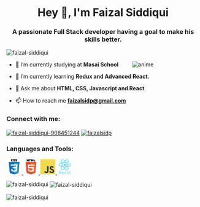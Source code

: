 <h1 align="center">Hey 👋, I'm Faizal Siddiqui</h1>
<h3 align="center">A passionate Full Stack developer having a goal to make his skills better.</h3>

<p align="left"> <img src="https://komarev.com/ghpvc/?username=faizal-siddiqui&label=Profile%20views&color=0e75b6&style=flat" alt="faizal-siddiqui" /> </p>
<img align="right" alt="anime" src="https://raw.githubusercontent.com/hasibul-hasan-shuvo/hasibul-hasan-shuvo/main/images/coding-boy.gif" width="35%" />

- 🔭 I’m currently studying at **Masai School**

- 🌱 I’m currently learning **Redux and Advanced React.**

- 💬 Ask me about **HTML, CSS, Javascript and React**

- 📫 How to reach me **faizalsidp@gmail.com**

<h3 align="left">Connect with me:</h3>
<p align="left">
<a href="https://linkedin.com/in/faizal-siddiqui-908451244" target="blank"><img align="center" src="https://raw.githubusercontent.com/rahuldkjain/github-profile-readme-generator/master/src/images/icons/Social/linked-in-alt.svg" alt="faizal-siddiqui-908451244" height="30" width="40" /></a>
<a href="https://codesandbox.com/faizalsidp" target="blank"><img align="center" src="https://raw.githubusercontent.com/rahuldkjain/github-profile-readme-generator/master/src/images/icons/Social/codesandbox.svg" alt="faizalsidp" height="30" width="40" /></a>
</p>

<h3 align="left">Languages and Tools:</h3>
<p align="left"> <a href="https://www.w3schools.com/css/" target="_blank" rel="noreferrer"> <img src="https://raw.githubusercontent.com/devicons/devicon/master/icons/css3/css3-original-wordmark.svg" alt="css3" width="40" height="40"/> </a> <a href="https://www.w3.org/html/" target="_blank" rel="noreferrer"> <img src="https://raw.githubusercontent.com/devicons/devicon/master/icons/html5/html5-original-wordmark.svg" alt="html5" width="40" height="40"/> </a> <a href="https://developer.mozilla.org/en-US/docs/Web/JavaScript" target="_blank" rel="noreferrer"> <img src="https://raw.githubusercontent.com/devicons/devicon/master/icons/javascript/javascript-original.svg" alt="javascript" width="40" height="40"/> </a> <a href="https://reactjs.org/" target="_blank" rel="noreferrer"> <img src="https://raw.githubusercontent.com/devicons/devicon/master/icons/react/react-original-wordmark.svg" alt="react" width="40" height="40"/> </a> </p>

<p><img align="left" src="https://github-readme-stats.vercel.app/api/top-langs?username=faizal-siddiqui&show_icons=true&locale=en&layout=compact" alt="faizal-siddiqui" /></p>

<p>&nbsp;<img align="center" src="https://github-readme-stats.vercel.app/api?username=faizal-siddiqui&show_icons=true&locale=en" alt="faizal-siddiqui" /></p>

<p><img align="center" src="https://github-readme-streak-stats.herokuapp.com/?user=faizal-siddiqui&" alt="faizal-siddiqui" /></p>

